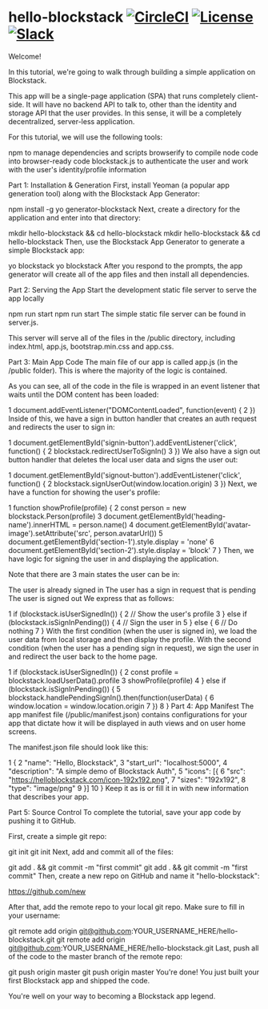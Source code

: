 # hello-blockstack [![CircleCI](https://img.shields.io/circleci/project/blockstack/blockstack-browser/master.svg)](https://circleci.com/gh/blockstack/blockstack-browser/tree/master) [![License](https://img.shields.io/github/license/blockstack/blockstack-browser.svg)](https://github.com/blockstack/blockstack-browser/blob/master/LICENSE.md) [![Slack](https://img.shields.io/badge/join-slack-e32072.svg?style=flat)](http://slack.blockstack.org/)

Welcome!

In this tutorial, we're going to walk through building a simple application on Blockstack.

This app will be a single-page application (SPA) that runs completely client-side. It will have no backend API to talk to, other than the identity and storage API that the user provides. In this sense, it will be a completely decentralized, server-less application.

For this tutorial, we will use the following tools:

npm to manage dependencies and scripts
browserify to compile node code into browser-ready code
blockstack.js to authenticate the user and work with the user's identity/profile information

Part 1: Installation & Generation
First, install Yeoman (a popular app generation tool) along with the Blockstack App Generator:


npm install -g yo generator-blockstack
Next, create a directory for the application and enter into that directory:


mkdir hello-blockstack && cd hello-blockstack
mkdir hello-blockstack && cd hello-blockstack
Then, use the Blockstack App Generator to generate a simple Blockstack app:


yo blockstack
yo blockstack
After you respond to the prompts, the app generator will create all of the app files and then install all dependencies.

Part 2: Serving the App
Start the development static file server to serve the app locally


npm run start
npm run start
The simple static file server can be found in server.js.

This server will serve all of the files in the /public directory, including index.html, app.js, bootstrap.min.css and app.css.

Part 3: Main App Code
The main file of our app is called app.js (in the /public folder). This is where the majority of the logic is contained.

As you can see, all of the code in the file is wrapped in an event listener that waits until the DOM content has been loaded:


1
document.addEventListener("DOMContentLoaded", function(event) {
2
})
Inside of this, we have a sign in button handler that creates an auth request and redirects the user to sign in:


1
document.getElementById('signin-button').addEventListener('click', function() {
2
  blockstack.redirectUserToSignIn()
3
})
We also have a sign out button handler that deletes the local user data and signs the user out:


1
document.getElementById('signout-button').addEventListener('click', function() {
2
  blockstack.signUserOut(window.location.origin)
3
})
Next, we have a function for showing the user's profile:


1
function showProfile(profile) {
2
  const person = new blockstack.Person(profile)
3
  document.getElementById('heading-name').innerHTML = person.name()
4
  document.getElementById('avatar-image').setAttribute('src', person.avatarUrl())
5
  document.getElementById('section-1').style.display = 'none'
6
  document.getElementById('section-2').style.display = 'block'
7
}
Then, we have logic for signing the user in and displaying the application.

Note that there are 3 main states the user can be in:

The user is already signed in
The user has a sign in request that is pending
The user is signed out
We express that as follows:


1
if (blockstack.isUserSignedIn()) {
2
  // Show the user's profile
3
} else if (blockstack.isSignInPending()) {
4
  // Sign the user in
5
} else {
6
  // Do nothing
7
}
With the first condition (when the user is signed in), we load the user data from local storage and then display the profile. With the second condition (when the user has a pending sign in request), we sign the user in and redirect the user back to the home page.


1
if (blockstack.isUserSignedIn()) {
2
   const profile = blockstack.loadUserData().profile
3
  showProfile(profile)
4
} else if (blockstack.isSignInPending()) {
5
  blockstack.handlePendingSignIn().then(function(userData) {
6
    window.location = window.location.origin
7
  })
8
}
Part 4: App Manifest
The app manifest file (/public/manifest.json) contains configurations for your app that dictate how it will be displayed in auth views and on user home screens.

The manifest.json file should look like this:


1
{
2
  "name": "Hello, Blockstack",
3
  "start_url": "localhost:5000",
4
  "description": "A simple demo of Blockstack Auth",
5
  "icons": [{
6
    "src": "https://helloblockstack.com/icon-192x192.png",
7
    "sizes": "192x192",
8
    "type": "image/png"
9
  }]
10
}
Keep it as is or fill it in with new information that describes your app.

Part 5: Source Control
To complete the tutorial, save your app code by pushing it to GitHub.

First, create a simple git repo:


git init
git init
Next, add and commit all of the files:


git add . && git commit -m "first commit"
git add . && git commit -m "first commit"
Then, create a new repo on GitHub and name it "hello-blockstack":

https://github.com/new

After that, add the remote repo to your local git repo. Make sure to fill in your username:


git remote add origin git@github.com:YOUR_USERNAME_HERE/hello-blockstack.git
git remote add origin git@github.com:YOUR_USERNAME_HERE/hello-blockstack.git
Last, push all of the code to the master branch of the remote repo:


git push origin master
git push origin master
You're done! You just built your first Blockstack app and shipped the code.

You're well on your way to becoming a Blockstack app legend.
